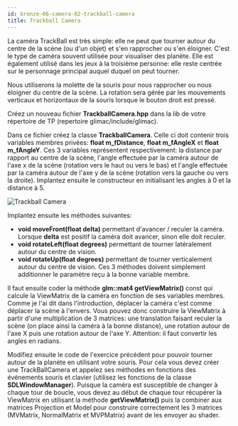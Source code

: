 ```yaml
---
id: bronze-06-camera-02-trackball-camera
title: Trackball Camera
---
```


La caméra TrackBall est très simple: elle ne peut que tourner autour du centre de la scène (ou d'un objet) et s'en rapprocher ou s'en éloigner. C'est le type de caméra souvent utilisée pour visualiser des planète. Elle est également utilisé dans les jeux à la troisième personne: elle reste centrée sur le personnage principal auquel duquel on peut tourner.

Nous utiliserons la molette de la souris pour nous rapprocher ou nous éloigner du centre de la scène. La rotation sera gérée par les mouvements verticaux et horizontaux de la souris lorsque le bouton droit est pressé.

<span class="badge todo"></span>  Créez un nouveau fichier **TrackballCamera.hpp** dans la lib de votre répertoire de TP (repertoire glimac/include/glimac).

<span class="badge todo"></span>  Dans ce fichier créez la classe **TrackballCamera**. Celle ci doit contenir trois variables membres privées: **float m_fDistance**, **float m_fAngleX** et **float m_fAngleY**. Ces 3 variables représentent respectivement: la distance par rapport au centre de la scène, l'angle effectuée par la caméra autour de l'axe x de la scène (rotation vers le haut ou vers le bas) et l'angle effectuée par la caméra autour de l'axe y de la scène (rotation vers la gauche ou vers la droite). Implantez ensuite le constructeur en initialisant les angles à 0 et la distance à 5.

![Trackball Camera](/openglnoel/img/trackball.svg)

<span class="badge todo"></span>  Implantez ensuite les méthodes suivantes:

- **void moveFront(float delta)** permettant d'avancer / reculer la caméra. Lorsque **delta** est positif la caméra doit avancer, sinon elle doit reculer.
- **void rotateLeft(float degrees)** permettant de tourner latéralement autour du centre de vision.
- **void rotateUp(float degrees)** permettant de tourner verticalement autour du centre de vision.
Ces 3 méthodes doivent simplement additionner le paramètre reçu à la bonne variable membre.

<span class="badge todo"></span>  Il faut ensuite coder la méthode **glm::mat4 getViewMatrix()** const qui calcule la ViewMatrix de la caméra en fonction de ses variables membres. Comme je l'ai dit dans l'introduction, déplacer la caméra c'est comme déplacer la scène à l'envers. Vous pouvez donc construire la ViewMatrix à partir d'une multiplication de 3 matrices: une translation faisant reculer la scène (on place ainsi la caméra à la bonne distance), une rotation autour de l'axe X puis une rotation autour de l'axe Y. Attention: il faut convertir les angles en radians.

<span class="badge todo"></span>  Modifiez ensuite le code de l'exercice précédent pour pouvoir tourner autour de la planète en utilisant votre souris. Pour cela vous devez créer une TrackBallCamera et appelez ses méthodes en fonctions des événements souris et clavier (utilisez les fonctions de la classe **SDLWindowManager**). Puisque la caméra est susceptible de changer à chaque tour de boucle, vous devez au début de chaque tour récupérer la ViewMatrix en utilisant la méthode **getViewMatrix()** puis la combiner aux matrices Projection et Model pour construire correctement les 3 matrices (MVMatrix, NormalMatrix et MVPMatrix) avant de les envoyer au shader.